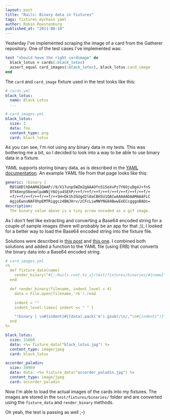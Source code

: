 ```yaml
---
layout: post
title: "Rails: Binary data in fixtures"
tags: fixtures mychain yaml
author: Robin Roestenburg
published_at: "2011-08-18"
---
```

Yesterday I've implemented scraping the image of a card from the Gatherer repository. One of the test cases I've implemented was:

~~~ ruby
test "should have the right cardimage" do
  black_lotus = cards(:black_lotus)
  assert_equal card_images(:black_lotus), black_lotus.card_image
end
~~~

The `card` and `card_image` fixture used in the test looks like this:

~~~ yaml
# cards.yml
black_lotus:
  name: Black Lotus
  ...

# card_images.yml
black_lotus:
  size: 1
  data: foo
  content_type: png
  card: black_lotus
~~~

As you can see, I'm not using any binary data in my tests. This was bothering me a bit, so I decided to look into a way to be able to use binary data in a fixture.

YAML supports storing binary data, as is described in the [YAML documentation](http://yaml.org/type/binary.html). An example YAML file from that page looks like this:

~~~ yaml
generic: !binary |
  R0lGODlhDAAMAIQAAP//9/X17unp5WZmZgAAAOfn515eXvPz7Y6OjuDg4J+fn5
  OTk6enp56enmlpaWNjY6Ojo4SEhP/++f/++f/++f/++f/++f/++f/++f/++f/+
  +f/++f/++f/++f/++f/++SH+Dk1hZGUgd2l0aCBHSU1QACwAAAAADAAMAAAFLC
  AgjoEwnuNAFOhpEMTRiggcz4BNJHrv/zCFcLiwMWYNG84BwwEeECcgggoBADs=
description:
  The binary value above is a tiny arrow encoded as a gif image.
~~~

As I don't feel like extracting and converting a Base64 encoded string for a couple of sample images (there will probably be an app for that ;)), I looked for a better way to load the Base64 encoded string into the fixture file.

Solutions were described in [this post](http://techpolesen.blogspot.com/2007/04/rails-fixture-tips.html) and [this one](http://moiristo.wordpress.com/2008/11/01/snippet-binary-to-yaml/). I combined both solutions and added a function to the YAML file (using ERB) that converts the binary data into a Base64 encoded string.

~~~ yaml
# card_images.yml
<%
  def fixture_data(name)
    render_binary("#{::Rails.root.to_s}/test/fixtures/binaries/#{name}")
  end

  def render_binary(filename, indent_level = 4)
    data = File.open(filename,'rb').read

    indent = ""
    indent_level.times{ indent << " " }

    "!binary | \n#{indent}#{[data].pack('m').gsub(/\n/,"\n#{indent}")}\n"
  end
%>

black_lotus:
  size: 31668
  data: <%= fixture_data("black_lotus.jpg") %>
  content_type: image/jpeg
  card: black_lotus

accorder_paladin:
  size: 30969
  data: data: <%= fixture_data("accorder_paladin.jpg") %>
  content_type: image/jpeg
  card: accorder_paladin
~~~

Now I'm able to load the actual images of the cards into my fixtures. The images are stored in the `test/fixtures/binaries/` folder and are converted using the `fixture_data` and `render_binary` methods.

Oh yeah, the test is passing as well ;-)
